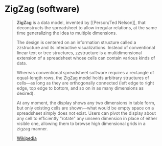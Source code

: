 # ZigZag (software)

> **ZigZag** is a data model, invented by [[Person/Ted Nelson]], that deconstructs the spreadsheet to allow irregular relations, at the same time generalizing the idea to multiple dimensions.
>
> The design is centered on an information structure called a zzstructure and its interactive visualizations. Instead of conventional linear text or tree structures, zzstructure is a multidimensional extension of a spreadsheet whose cells can contain various kinds of data.
>
> Whereas conventional spreadsheet software requires a rectangle of equal-length rows, the ZigZag model holds arbitrary structures of cells—as long as they are orthogonally connected (left edge to right edge, top edge to bottom, and so on in as many dimensions as desired).
>
> At any moment, the display shows any two dimensions in table form, but only existing cells are shown—what would be empty space on a spreadsheet simply does not exist.  Users can pivot the display about any cell to efficiently "rotate" any unseen dimension in place of either visible one, allowing them to browse high dimensional grids in a zigzag manner.
>
> [Wikipedia](https://en.wikipedia.org/wiki/ZigZag%20(software))